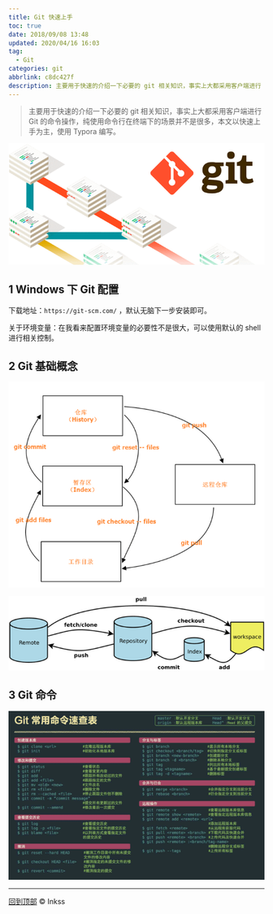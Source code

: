 ```yaml
---
title: Git 快速上手
toc: true
date: 2018/09/08 13:48
updated: 2020/04/16 16:03
tag:
  - Git
categories: git
abbrlink: c8dc427f
description: 主要用于快速的介绍一下必要的 git 相关知识，事实上大都采用客户端进行 Git 的命令操作，纯使用命令行在终端下的场景并不是很多，本文以快速上手为主，使用 Typora 编写。
---
```


> 主要用于快速的介绍一下必要的 git 相关知识，事实上大都采用客户端进行 Git 的命令操作，纯使用命令行在终端下的场景并不是很多，本文以快速上手为主，使用 Typora 编写。

![Git](../../static/Git快速上手.assets/01.png)

## 1 Windows 下 Git 配置

下载地址：`https://git-scm.com/` ，默认无脑下一步安装即可。

关于环境变量：在我看来配置环境变量的必要性不是很大，可以使用默认的 shell 进行相关控制。

## 2 Git 基础概念

![Git 四大域](../../static/Git快速上手.assets/02.png)

![img](../../static/Git快速上手.assets/03.png)

## 3 Git 命令

![Git 命令](../../static/Git快速上手.assets/04.png)

------

[回到顶部](#top) © Inkss
